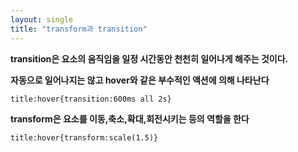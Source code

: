 ```yaml
---
layout: single
title: "transform과 transition"
---
```


**transition은 요소의 움직임을 일정 시간동안 천천히 일어나게 해주는 것이다.**

**자동으로 일어나지는 않고 hover와 같은 부수적인 액션에 의해 나타난다**

```
title:hover{transition:600ms all 2s}
```

**transform은 요소를 이동,축소,확대,회전시키는 등의 역할을 한다**

```
title:hover{transform:scale(1.5)}

